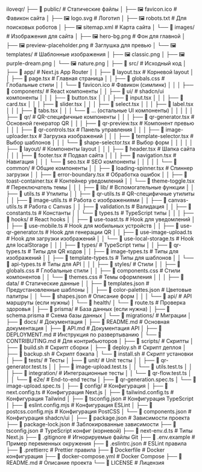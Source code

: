 iloveqr/
├── 📂 public/                          # Статические файлы
│   ├── 🖼️ favicon.ico                   # Фавикон сайта
│   ├── 🖼️ logo.svg                      # Логотип
│   ├── 🖼️ robots.txt                    # Для поисковых роботов
│   ├── 🖼️ sitemap.xml                   # Карта сайта
│   └── 📂 images/                       # Изображения для сайта
│       ├── 🖼️ hero-bg.png               # Фон для главной
│       ├── 🖼️ preview-placeholder.png   # Заглушка для превью
│       └── 🖼️ templates/               # Шаблонные изображения
│           ├── 🖼️ classic.png
│           ├── 🖼️ purple-dream.png
│           └── 🖼️ nature.png
│
├── 📂 src/                             # Исходный код
│   ├── 📂 app/                         # Next.js App Router
│   │   ├── 📄 layout.tsx                # Корневой layout
│   │   ├── 📄 page.tsx                  # Главная страница
│   │   ├── 📄 globals.css              # Глобальные стили
│   │   └── 📄 favicon.ico              # Фавикон (симлинк)
│   │
│   ├── 📂 components/                   # React компоненты
│   │   ├── 📂 ui/                       # shadcn/ui компоненты
│   │   │   ├── 📄 button.tsx
│   │   │   ├── 📄 input.tsx
│   │   │   ├── 📄 card.tsx
│   │   │   ├── 📄 slider.tsx
│   │   │   ├── 📄 select.tsx
│   │   │   ├── 📄 label.tsx
│   │   │   ├── 📄 tabs.tsx
│   │   │   └── 📄 ... (остальные UI компоненты)
│   │   │
│   │   ├── 📂 qr/                       # QR-специфичные компоненты
│   │   │   ├── 📄 qr-generator.tsx      # Основной генератор QR
│   │   │   ├── 📄 qr-preview.tsx        # Компонент превью
│   │   │   ├── 📄 qr-controls.tsx       # Панель управления
│   │   │   ├── 📄 image-uploader.tsx    # Загрузка изображений
│   │   │   ├── 📄 template-selector.tsx # Выбор шаблонов
│   │   │   └── 📄 shape-selector.tsx    # Выбор форм
│   │   │
│   │   ├── 📂 layout/                   # Компоненты layout
│   │   │   ├── 📄 header.tsx            # Шапка сайта
│   │   │   ├── 📄 footer.tsx            # Подвал сайта
│   │   │   ├── 📄 navigation.tsx        # Навигация
│   │   │   └── 📄 seo.tsx               # SEO компоненты
│   │   │
│   │   └── 📂 common/                   # Общие компоненты
│   │       ├── 📄 loading-spinner.tsx   # Спиннер загрузки
│   │       ├── 📄 error-boundary.tsx   # Обработка ошибок
│   │       ├── 📄 toast-container.tsx  # Контейнер уведомлений
│   │       └── 📄 theme-toggle.tsx      # Переключатель темы
│   │
│   ├── 📂 lib/                          # Вспомогательные функции
│   │   ├── 📄 utils.ts                  # Утилиты
│   │   ├── 📄 qr-utils.ts               # QR-специфичные утилиты
│   │   ├── 📄 image-utils.ts            # Работа с изображениями
│   │   ├── 📄 canvas-utils.ts           # Работа с Canvas
│   │   ├── 📄 validation.ts             # Валидация
│   │   ├── 📄 constants.ts              # Константы
│   │   └── 📄 types.ts                  # TypeScript типы
│   │
│   ├── 📂 hooks/                        # React hooks
│   │   ├── 📄 use-toast.ts              # Hook для уведомлений
│   │   ├── 📄 use-mobile.ts             # Hook для мобильных устройств
│   │   ├── 📄 use-qr-generator.ts       # Hook для генерации QR
│   │   ├── 📄 use-image-upload.ts       # Hook для загрузки изображений
│   │   └── 📄 use-local-storage.ts      # Hook для localStorage
│   │
│   ├── 📂 types/                        # TypeScript типы
│   │   ├── 📄 qr-types.ts               # Типы для QR кодов
│   │   ├── 📄 image-types.ts            # Типы для изображений
│   │   ├── 📄 template-types.ts         # Типы для шаблонов
│   │   └── 📄 api-types.ts              # Типы для API
│   │
│   ├── 📂 styles/                       # Стили
│   │   ├── 📄 globals.css               # Глобальные стили
│   │   ├── 📄 components.css             # Стили компонентов
│   │   └── 📄 themes.css                # Темы оформления
│   │
│   ├── 📂 data/                         # Статические данные
│   │   ├── 📄 templates.json            # Предустановленные шаблоны
│   │   ├── 📄 color-palettes.json       # Цветовые палитры
│   │   └── 📄 shapes.json               # Описание форм
│   │
│   └── 📂 api/                          # API маршруты (если нужны)
│       └── 📂 health/
│           └── 📄 route.ts              # Проверка здоровья
│
├── 📂 prisma/                          # База данных (если нужна)
│   ├── 📄 schema.prisma                # Схема базы данных
│   └── 📂 migrations/                   # Миграции
│
├── 📂 docs/                            # Документация
│   ├── 📄 README.md                     # Основная документация
│   ├── 📄 API.md                        # Документация API
│   ├── 📄 DEPLOYMENT.md                 # Инструкция по развертыванию
│   └── 📄 CONTRIBUTING.md               # Для контрибьюторов
│
├── 📂 scripts/                         # Скрипты
│   ├── 📄 build.sh                      # Скрипт сборки
│   ├── 📄 deploy.sh                     # Скрипт деплоя
│   ├── 📄 backup.sh                     # Скрипт бэкапа
│   └── 📄 install.sh                    # Скрипт установки
│
├── 📂 tests/                           # Тесты
│   ├── 📂 unit/                         # Unit тесты
│   │   ├── 📄 qr-generator.test.ts
│   │   ├── 📄 image-upload.test.ts
│   │   └── 📄 utils.test.ts
│   │
│   ├── 📂 integration/                  # Интеграционные тесты
│   │   └── 📄 qr-flow.test.ts
│   │
│   └── 📂 e2e/                          # End-to-end тесты
│       ├── 📄 qr-generation.spec.ts
│       └── 📄 image-upload.spec.ts
│
├── 📂 config/                          # Конфигурация
│   ├── 📄 next.config.ts                # Конфигурация Next.js
│   ├── 📄 tailwind.config.ts            # Конфигурация Tailwind
│   ├── 📄 tsconfig.json                 # Конфигурация TypeScript
│   ├── 📄 eslint.config.mjs             # Конфигурация ESLint
│   ├── 📄 postcss.config.mjs            # Конфигурация PostCSS
│   └── 📄 components.json              # Конфигурация shadcn/ui
│
├── 📄 package.json                     # Зависимости проекта
├── 📄 package-lock.json                # Заблокированные зависимости
├── 📄 tsconfig.json                     # TypeScript конфиг (корневой)
├── 📄 next-env.d.ts                    # Типы Next.js
├── 📄 .gitignore                       # Игнорируемые файлы Git
├── 📄 .env.example                     # Пример переменных окружения
├── 📄 .eslintrc.json                   # ESLint правила
├── 📄 .prettierrc                      # Prettier правила
├── 📄 Dockerfile                       # Docker конфигурация
├── 📄 docker-compose.yml               # Docker Compose
├── 📄 README.md                        # Описание проекта
└── 📄 LICENSE                          # Лицензия
